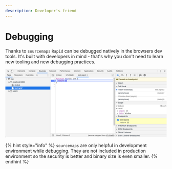 ```yaml
---
description: Developer's friend
---
```


# Debugging

Thanks to `sourcemaps` `Rapid` can be debugged natively in the browsers dev tools. It's built with developers in mind - that's why you don't need to learn new tooling and new debugging practices.

![](../.gitbook/assets/screenshot-2020-03-22-at-02.00.06.png)

{% hint style="info" %}
`sourcemaps` are only helpful in development environment while debugging. They are not included in production environment so the security is better and binary size is even smaller.
{% endhint %}

